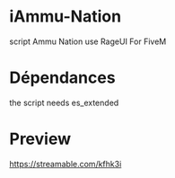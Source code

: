 # iAmmu-Nation
script Ammu Nation use RageUI For FiveM

# Dépendances
the script needs es_extended

# Preview 

https://streamable.com/kfhk3i
